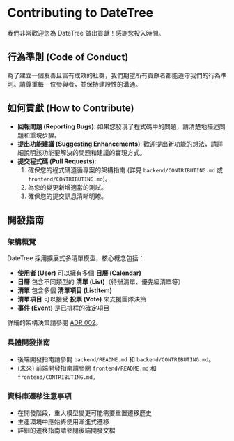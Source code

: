 # Contributing to DateTree

我們非常歡迎您為 DateTree 做出貢獻！感謝您投入時間。

## 行為準則 (Code of Conduct)

為了建立一個友善且富有成效的社群，我們期望所有貢獻者都能遵守我們的行為準則。請尊重每一位參與者，並保持建設性的溝通。

## 如何貢獻 (How to Contribute)

* **回報問題 (Reporting Bugs)**: 如果您發現了程式碼中的問題，請清楚地描述問題和重現步驟。
* **提出功能建議 (Suggesting Enhancements)**: 歡迎提出新功能的想法，請詳細說明該功能要解決的問題和建議的實現方式。
* **提交程式碼 (Pull Requests)**:
  1. 確保您的程式碼遵循專案的架構指南 (詳見 `backend/CONTRIBUTING.md` 或 `frontend/CONTRIBUTING.md`)。
  2. 為您的變更新增適當的測試。
  3. 確保您的提交訊息清晰明瞭。

## 開發指南

### 架構概覽

DateTree 採用擴展式多清單模型，核心概念包括：

* **使用者 (User)** 可以擁有多個 **日曆 (Calendar)**
* **日曆** 包含不同類型的 **清單 (List)**（待辦清單、優先級清單等）
* **清單** 包含多個 **清單項目 (ListItem)**
* **清單項目** 可以接受 **投票 (Vote)** 來支援團隊決策
* **事件 (Event)** 是已排程的確定項目

詳細的架構決策請參閱 [ADR 002](docs/adr/002-adopt-extendable-multi-list-model.md)。

### 具體開發指南

* 後端開發指南請參閱 `backend/README.md` 和 `backend/CONTRIBUTING.md`。
* (未來) 前端開發指南請參閱 `frontend/README.md` 和 `frontend/CONTRIBUTING.md`。

### 資料庫遷移注意事項

* 在開發階段，重大模型變更可能需要重置遷移歷史
* 生產環境中應始終使用漸進式遷移
* 詳細的遷移指南請參閱後端開發文檔